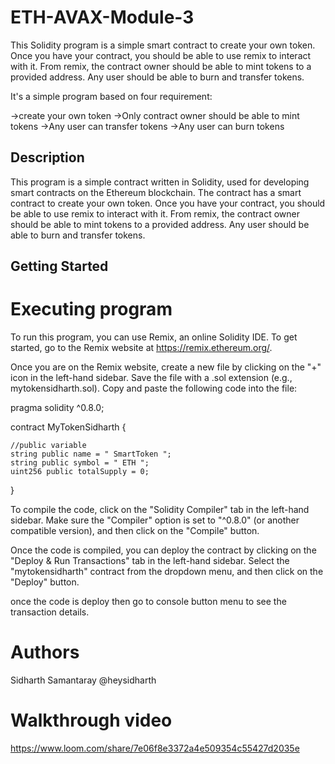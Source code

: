# ETH-AVAX-Module-3

This Solidity program is a simple smart contract to create your own token. Once you have your contract, you should be able to use remix to interact with it. From remix, the contract owner should be able to mint tokens to a provided address. Any user should be able to burn and transfer tokens. 

It's a simple program based on four requirement:

->create your own token
->Only contract owner should be able to mint tokens
->Any user can transfer tokens
->Any user can burn tokens

## Description

This program is a simple contract written in Solidity, used for developing smart contracts on the Ethereum blockchain. The contract has a smart contract to create your own token. Once you have your contract, you should be able to use remix to interact with it. From remix, the contract owner should be able to mint tokens to a provided address. Any user should be able to burn and transfer tokens.

## Getting Started


# Executing program

To run this program, you can use Remix, an online Solidity IDE. To get started, go to the Remix website at https://remix.ethereum.org/.

Once you are on the Remix website, create a new file by clicking on the "+" icon in the left-hand sidebar. Save the file with a .sol extension (e.g., mytokensidharth.sol). Copy and paste the following code into the file:

pragma solidity ^0.8.0;

contract MyTokenSidharth {

    //public variable 
    string public name = " SmartToken ";
    string public symbol = " ETH ";
    uint256 public totalSupply = 0;
  }

To compile the code, click on the "Solidity Compiler" tab in the left-hand sidebar. Make sure the "Compiler" option is set to "^0.8.0" (or another compatible version), and then click on the "Compile" button.

Once the code is compiled, you can deploy the contract by clicking on the "Deploy & Run Transactions" tab in the left-hand sidebar. Select the "mytokensidharth" contract from the dropdown menu, and then click on the "Deploy" button.

once the code is deploy then go to console button menu to see the transaction details.

# Authors
Sidharth Samantaray
@heysidharth

# Walkthrough video 
https://www.loom.com/share/7e06f8e3372a4e509354c55427d2035e
